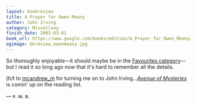 ```yaml
---
layout: bookreview
title: A Prayer for Owen Meany
author: John Irving
category: Miscellany
finish_date: 2003-03-01
book_url: https://www.google.com/books/edition/A_Prayer_for_Owen_Meany/pcCpqpWPKrkC?hl=en&gbpv=0
ogimage: bkreview_owenmeany.jpg
---
```

So thoroughly enjoyable—it should maybe be in the [Favourites category](/books#Favourites)—but I read it so long ago now that it's hard to remember all the details.

(h/t to [mcandrew_m](https://x.com/mcandrew_m) for turning me on to John Irving...[*Avenue of Mysteries*](/book/avenue-of-mysteries/) is comin' up on the reading list.

— ᴘ. ᴍ. ʙ.